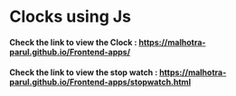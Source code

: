 # Clocks using Js

#### Check the link to view the Clock : https://malhotra-parul.github.io/Frontend-apps/
#### Check the link to view the stop watch : https://malhotra-parul.github.io/Frontend-apps/stopwatch.html
